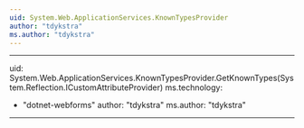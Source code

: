```yaml
---
uid: System.Web.ApplicationServices.KnownTypesProvider
author: "tdykstra"
ms.author: "tdykstra"
---
```


---
uid: System.Web.ApplicationServices.KnownTypesProvider.GetKnownTypes(System.Reflection.ICustomAttributeProvider)
ms.technology: 
  - "dotnet-webforms"
author: "tdykstra"
ms.author: "tdykstra"
---
